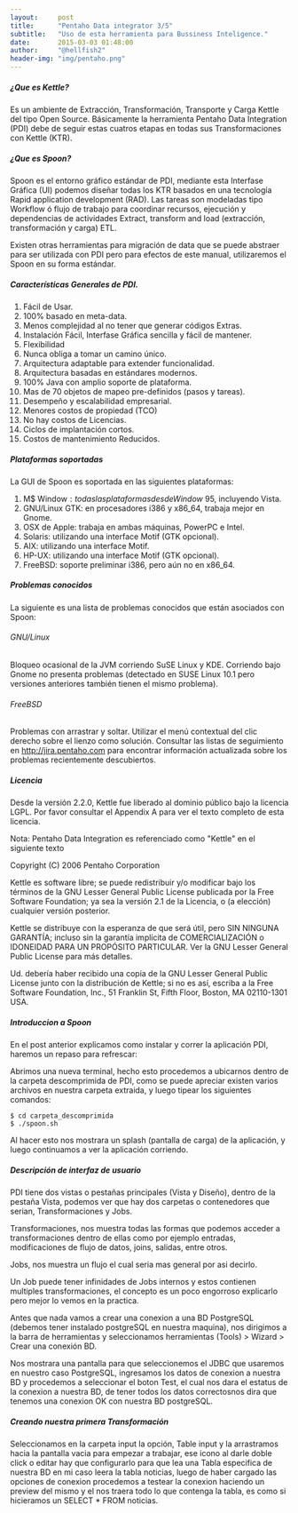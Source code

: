 ```yaml
---
layout:     post
title:      "Pentaho Data integrator 3/5"
subtitle:   "Uso de esta herramienta para Bussiness Inteligence."
date:       2015-03-03 01:48:00
author:     "@hellfish2"
header-img: "img/pentaho.png"
---
```


##### ¿Que es Kettle?

Es un ambiente de Extracción, Transformación, Transporte y Carga Kettle del tipo Open Source. Básicamente la herramienta Pentaho Data Integration (PDI) debe de seguir estas cuatros etapas en todas sus Transformaciones con Kettle (KTR).

##### ¿Que es Spoon?

Spoon es el entorno gráfico estándar de PDI, mediante esta Interfase Gráfica (UI) podemos diseñar todas los KTR basados en una tecnología Rapid application development (RAD). Las tareas son modeladas tipo Workflow ó flujo de trabajo para coordinar recursos, ejecución y dependencias de actividades Extract, transform and load (extracción, transformación y carga) ETL.

Existen otras herramientas para migración de data que se puede abstraer para ser utilizada con PDI pero para efectos de este manual, utilizaremos el Spoon en su forma estándar.

##### Características Generales de PDI.

1. Fácil de Usar.
2. 100% basado en meta-data.
3. Menos complejidad al no tener que generar códigos Extras.
4. Instalación Fácil, Interfase Gráfica sencilla y fácil de mantener.
5. Flexibilidad
6. Nunca obliga a tomar un camino único.
7. Arquitectura adaptable para extender funcionalidad.
8. Arquitectura basadas en estándares modernos.
9. 100% Java con amplio soporte de plataforma.
10. Mas de 70 objetos de mapeo pre-definidos (pasos y tareas).
11. Desempeño y escalabilidad empresarial.
12. Menores costos de propiedad (TCO)
13. No hay costos de Licencias.
14. Ciclos de implantación cortos.
15. Costos de mantenimiento Reducidos.

##### Plataformas soportadas

La GUI de Spoon es soportada en las siguientes plataformas:

1. M$ Window$: todas las plataformas desde Window$ 95, incluyendo Vista.
2. GNU/Linux GTK: en procesadores i386 y x86_64, trabaja mejor en Gnome.
3. OSX de Apple: trabaja en ambas máquinas, PowerPC e Intel.
4. Solaris: utilizando una interface Motif (GTK opcional).
5. AIX: utilizando una interface Motif.
6. HP-UX: utilizando una interface Motif (GTK opcional).
7. FreeBSD: soporte preliminar i386, pero aún no en x86_64.

##### Problemas conocidos

La siguiente es una lista de problemas conocidos que están asociados con Spoon:

###### GNU/Linux
Bloqueo ocasional de la JVM corriendo SuSE Linux y KDE. Corriendo bajo Gnome no presenta problemas (detectado en SUSE Linux 10.1 pero versiones anteriores también tienen el mismo problema).

###### FreeBSD
Problemas con arrastrar y soltar. Utilizar el menú contextual del clic derecho sobre el lienzo como solución.
Consultar las listas de seguimiento en http://jira.pentaho.com para encontrar información actualizada sobre los problemas recientemente descubiertos.

##### Licencia

Desde la versión 2.2.0, Kettle fue liberado al dominio público bajo la licencia LGPL. Por favor consultar el Appendix A para ver el texto completo de esta licencia.

Nota: Pentaho Data Integration es referenciado como "Kettle" en el siguiente texto

Copyright (C) 2006 Pentaho Corporation

Kettle es software libre; se puede redistribuir y/o modificar bajo los términos de la GNU Lesser General Public License publicada por la Free Software Foundation; ya sea la versión 2.1 de la Licencia, o (a elección) cualquier versión posterior.

Kettle se distribuye con la esperanza de que será útil, pero SIN NINGUNA GARANTÍA; incluso sin la garantía implícita de COMERCIALIZACIÓN o IDONEIDAD PARA UN PROPÓSITO PARTICULAR. Ver la GNU Lesser General Public License para más detalles.

Ud. debería haber recibido una copia de la GNU Lesser General Public License junto con la distribución de Kettle; si no es así, escriba a la Free Software Foundation, Inc., 51 Franklin St, Fifth Floor, Boston, MA 02110-1301 USA.

##### Introduccion a Spoon

En el post anterior explicamos como instalar y correr la aplicación PDI, haremos un repaso para refrescar:

Abrimos una nueva terminal, hecho esto procedemos a ubicarnos dentro de la carpeta descomprimida de PDI, como se puede apreciar existen varios archivos en nuestra carpeta extraida, y luego tipear los siguientes comandos:

~~~
$ cd carpeta_descomprimida
$ ./spoon.sh
~~~

Al hacer esto nos mostrara un splash (pantalla de carga) de la aplicación, y luego continuamos a ver la aplicación corriendo.

##### Descripción de interfaz de usuario

PDI tiene dos vistas o pestañas principales (Vista y Diseño), dentro de la pestaña Vista, podemos ver que hay dos carpetas o contenedores que serian, Transformaciones y Jobs.

Transformaciones, nos muestra todas las formas que podemos acceder a transformaciones dentro de ellas como por ejemplo entradas, modificaciones de flujo de datos, joins, salidas, entre otros.

Jobs, nos muestra un flujo el cual seria mas general por asi decirlo.

Un Job puede tener infinidades de Jobs internos y estos contienen multiples transformaciones, el concepto es un poco engorroso explicarlo pero mejor lo vemos en la practica.

Antes que nada vamos a crear una conexion a una BD PostgreSQL (debemos tener instalado postgreSQL en nuestra maquina), nos dirigimos a la barra de herramientas y seleccionamos herramientas (Tools) > Wizard > Crear una conexión BD.

Nos mostrara una pantalla para que seleccionemos el JDBC que usaremos en nuestro caso PostgreSQL, ingresamos los datos de conexion a nuestra BD y procedemos a seleccionar el boton Test, el cual nos dara el estatus de la conexion a nuestra BD, de tener todos los datos correctosnos dira que tenemos una conexion OK con nuestra BD postgreSQL.

##### Creando nuestra primera Transformación

Seleccionamos en la carpeta input la opción, Table input y la arrastramos hacia la pantalla vacia para empezar a trabajar, ese icono al darle doble click o editar hay que configurarlo para que lea una Tabla especifica de nuestra BD en mi caso leera la tabla noticias, luego de haber cargado las opciones de conexion procedemos a testear la conexion haciendo un preview del mismo y el nos traera todo lo que contenga la tabla, es como si hicieramos un SELECT * FROM noticias.
